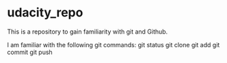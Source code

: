 # udacity_repo
This is a repository to gain familiarity with git and Github.

I am familiar with the following git commands:
git status
git clone
git add
git commit
git push
